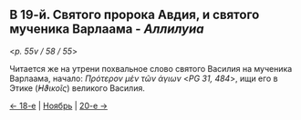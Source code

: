 ## В 19-й. Святого пророка Авдия, и святого мученика Варлаама - *Аллилуиа*

<*p. 55v / 58 / 55*>

Читается же на утрени похвальное слово святого Василия на мученика Варлаама, начало: 
*Πρότερον μὲν τῶν ἁγιων* <*PG 31, 484*>, ищи его в Этике (*̓Ηϑικοῖς*) великого Василия. 

[← 18-е](11_18_MES.ru.md) | [Ноябрь](README.md#19-й) | [20-е →](11_20_MES.ru.md)
